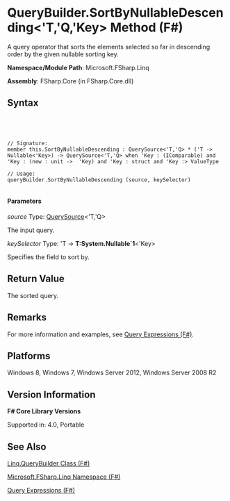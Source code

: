 # QueryBuilder.SortByNullableDescending<'T,'Q,'Key> Method (F#)

A query operator that sorts the elements selected so far in descending order by the given nullable sorting key.

**Namespace/Module Path**: Microsoft.FSharp.Linq

**Assembly**: FSharp.Core (in FSharp.Core.dll)


## Syntax



```




// Signature:
member this.SortByNullableDescending : QuerySource<'T,'Q> * ('T -> Nullable<'Key>) -> QuerySource<'T,'Q> when 'Key : (IComparable) and 'Key : (new : unit ->  'Key) and 'Key : struct and 'Key :> ValueType

// Usage:
queryBuilder.SortByNullableDescending (source, keySelector)


```





#### Parameters
*source*
Type: [QuerySource](http://msdn.microsoft.com/en-us/library/873589c1-c5dc-47d9-8abf-fee7258dfb00)&lt;'T,'Q&gt;


The input query.


*keySelector*
Type: 'T -&gt;
**T:System.Nullable&#96;1**&lt;'Key&gt;


Specifies the field to sort by.




## Return Value
The sorted query.


## Remarks
For more information and examples, see [Query Expressions (F#)](http://msdn.microsoft.com/en-us/library/ff72235c-3ad8-4215-8679-2754484823db).


## Platforms
Windows 8, Windows 7, Windows Server 2012, Windows Server 2008 R2


## Version Information
**F# Core Library Versions**

Supported in: 4.0, Portable




## See Also
[Linq.QueryBuilder Class &#40;F&#35;&#41;](Linq.QueryBuilder-Class-%5BFSharp%5D.md)

[Microsoft.FSharp.Linq Namespace &#40;F&#35;&#41;](Microsoft.FSharp.Linq-Namespace-%5BFSharp%5D.md)

[Query Expressions (F#)](http://msdn.microsoft.com/en-us/library/ff72235c-3ad8-4215-8679-2754484823db)

